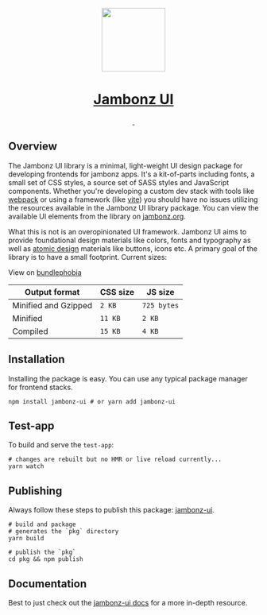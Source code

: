 <p align="center">
  <a href="https://jambonz.org/docs/jambonz-ui/">
    <img src="https://www.jambonz.org/icon192.png" height="128">
    <h1 align="center">Jambonz UI</h1>
  </a>
</p>

<p align="center">
  <a aria-label="NPM version" href="https://www.npmjs.com/package/jambonz-ui">
    <img alt="" src="https://img.shields.io/npm/v/jambonz-ui.svg?style=for-the-badge&labelColor=000000&color=da1c5c">
  </a>
  <a aria-label="License" href="./LICENSE">
    <img alt="" src="https://img.shields.io/npm/l/jambonz-ui.svg?style=for-the-badge&labelColor=000000&color=30beb0">
  </a>
</p>

## Overview

The Jambonz UI library is a minimal, light-weight UI design package for 
developing frontends for jambonz apps. It's a kit-of-parts including fonts, 
a small set of CSS styles, a source set of SASS styles and JavaScript components. 
Whether you're developing a custom dev stack with tools like [webpack](https://webpack.js.org/) 
or using a framework (like [vite](https://vitejs.dev/)) you should have no 
issues utilizing the resources available in the Jambonz UI library package. 
You can view the available UI elements from the library on [jambonz.org](https://jambonz.org/jambonz-ui/).

What this is not is an overopinionated UI framework. Jambonz UI aims to 
provide foundational design materials like colors, fonts and typography as 
well as [atomic design](https://bradfrost.com/blog/post/atomic-web-design/) 
materials like buttons, icons etc. A primary goal of the library is to 
have a small footprint. Current sizes:

View on [bundlephobia](https://bundlephobia.com/package/jambonz-ui)

| Output format | CSS size | JS size |
|---------------|----------|---------|
| Minified and Gzipped | `2 KB` | `725 bytes` |
| Minified | `11 KB` | `2 KB` |
| Compiled | `15 KB` | `4 KB` |

## Installation

Installing the package is easy. You can use any typical package manager 
for frontend stacks.

```shell
npm install jambonz-ui # or yarn add jambonz-ui
```

## Test-app

To build and serve the `test-app`:

```shell
# changes are rebuilt but no HMR or live reload currently...
yarn watch
```

## Publishing

Always follow these steps to publish this package: 
[jambonz-ui](https://www.npmjs.com/package/jambonz-ui).

```shell
# build and package
# generates the `pkg` directory
yarn build

# publish the `pkg`
cd pkg && npm publish
```

## Documentation

Best to just check out the [jambonz-ui docs](https://jambonz.org/docs/jambonz-ui/) 
for a more in-depth resource.